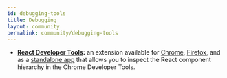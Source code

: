 ```yaml
---
id: debugging-tools
title: Debugging
layout: community
permalink: community/debugging-tools
---
```


  * **[React Developer Tools](https://github.com/facebook/react-devtools):** an extension available for [Chrome](https://chrome.google.com/webstore/detail/react-developer-tools/fmkadmapgofadopljbjfkapdkoienihi), [Firefox](https://addons.mozilla.org/firefox/addon/react-devtools/), and as a [standalone app](https://github.com/facebook/react-devtools/tree/master/packages/react-devtools) that allows you to inspect the React component hierarchy in the Chrome Developer Tools.
